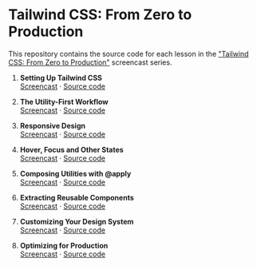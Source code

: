 # Tailwind CSS: From Zero to Production

This repository contains the source code for each lesson in the ["Tailwind CSS: From Zero to Production"](https://www.youtube.com/watch?v=elgqxmdVms8&list=PL5f_mz_zU5eXWYDXHUDOLBE0scnuJofO0&index=1) screencast series.


1. **Setting Up Tailwind CSS**<br>
[Screencast](https://www.youtube.com/watch?v=qYgogv4R8zg) &middot; [Source code](01-setting-up-tailwindcss)

2. **The Utility-First Workflow**<br>
[Screencast](https://www.youtube.com/watch?v=UvF56fPGVt4) &middot; [Source code](02-the-utility-first-workflow)

3. **Responsive Design**<br>
[Screencast](https://www.youtube.com/watch?v=hX1zUdj4Dw4) &middot; [Source code](03-responsive-design)

4. **Hover, Focus and Other States**<br>
[Screencast](https://www.youtube.com/watch?v=5_BPDve5-3M) &middot; [Source code](04-hover-focus-and-other-states)

5. **Composing Utilities with @apply**<br>
[Screencast](https://www.youtube.com/watch?v=TrftauE2Vyk) &middot; [Source code](05-composing-utilities-with-@apply)

6. **Extracting Reusable Components**<br>
[Screencast](https://www.youtube.com/watch?v=v-mkUxhaFVA) &middot; [Source code](06-extracting-reusable-components)

7. **Customizing Your Design System**<br>
[Screencast](https://www.youtube.com/watch?v=0l0Gx8gWPHk) &middot; [Source code](07-customizing-your-design-system)

8. **Optimizing for Production**<br>
[Screencast](https://www.youtube.com/watch?v=HZn2LtBT59w) &middot; [Source code](08-optimizing-for-production)
